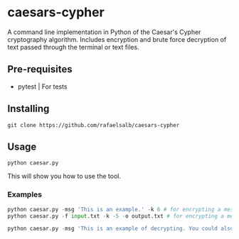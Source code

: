 # caesars-cypher
A command line implementation in Python of the Caesar's Cypher cryptography algorithm. Includes encryption and brute force decryption of text passed through the terminal or text files.

## Pre-requisites
- pytest | For tests

## Installing

```git
git clone https://github.com/rafaelsalb/caesars-cypher
```

## Usage
```
python caesar.py
```
This will show you how to use the tool.

### Examples
```python
python caesar.py -msg 'This is an example.' -k 6 # for encrypting a message from the terminal.
python caesar.py -f input.txt -k -5 -o output.txt # for encrypting a message from a file.

python caesar.py -msg 'This is an example of decrypting. You could also use -f for getting text from a file.' -d -dict dictionary.txt
